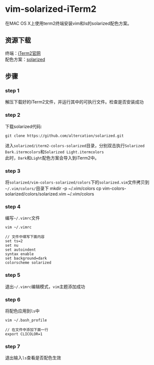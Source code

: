 # vim-solarized-iTerm2
在MAC OS X上使用term2终端安装vim和ls的solarized配色方案。  
## 资源下载
终端：[iTerm2官网](http://www.iterm2.com/)    
配色方案：[solarized](https://github.com/altercation/solarized)  
## 步骤
### step 1  
解压下载好的iTerm2文件，并运行其中的可执行文件。检查是否安装成功  
### step 2
下载solarized代码:  

    git clone https://github.com/altercation/solarized.git
进入`solarized/iterm2-colors-solarized`目录，分别双击执行`Solarized Dark.itermcolors`和`Solarized Light.itermcolors`  
此时，`Dark`和`Light`配色方案会导入到iTerm2中。  
### step 3
将`solarized/vim-colors-solarized/colors`下的`solarized.vim`文件拷贝到`~/.vim/colors/`目录下
    mkdir -p ~/.vim/colors
    cp vim-colors-solarized/colors/solarized.vim ~/.vim/colors
### step 4  
编写`~/.vimrc`文件  

    vim ~/.vimrc
    
    // 文件中填写下面内容
    set ts=2
    set nu
    set autoindent
    syntax enable
    set background=dark
    colorscheme solarized
### step 5  
退出`~/.vimrc`编辑模式，`vim`主题添加成功
### step 6
将配色应用到`ls`中  

    vim ~/.bash_profile

    // 在文件中添加下面一行
    export CLICOLOR=1
### step 7
退出输入`ls`查看是否配色生效  
